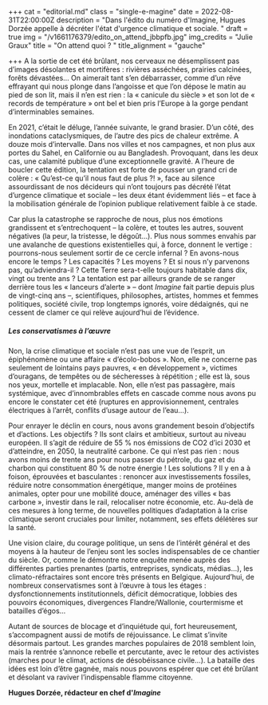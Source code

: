 +++
cat = "editorial.md"
class = "single-e-magine"
date = 2022-08-31T22:00:00Z
description = "Dans l'édito du numéro d'Imagine, Hugues Dorzée appelle à décréter l'état d'urgence climatique et sociale. "
draft = true
img = "/v1661176379/edito_on_attend_jbbpfb.jpg"
img_credits = "Julie Graux"
title = "On attend quoi ? "
title_alignment = "gauche"

+++
A la sortie de cet été brûlant, nos cerveaux ne désemplissent pas d’images désolantes et mortifères : rivières asséchées, prairies calcinées, forêts dévastées… On aimerait tant s’en débarrasser, comme d’un rêve effrayant qui nous plonge dans l’angoisse et que l’on dépose le matin au pied de son lit, mais il n’en est rien : la « canicule du siècle » et son lot de « records de température » ont bel et bien pris l’Europe à la gorge pendant d’interminables semaines.

En 2021, c’était le déluge, l’année suivante, le grand brasier. D’un côté, des inondations cataclysmiques, de l’autre des pics de chaleur extrême. A douze mois d’intervalle. Dans nos villes et nos campagnes, et non plus aux portes du Sahel, en Californie ou au Bangladesh. Provoquant, dans les deux cas, une calamité publique d’une exceptionnelle gravité. A l’heure de boucler cette édition, la tentation est forte de pousser un grand cri de colère : « Qu’est-ce qu’il nous faut de plus ?! », face au silence assourdissant de nos décideurs qui n’ont toujours pas décrété l’état d’urgence climatique et sociale – les deux étant évidemment liés – et face à la mobilisation générale de l’opinion publique relativement faible à ce stade.

Car plus la catastrophe se rapproche de nous, plus nos émotions grandissent et s’entrechoquent – la colère, et toutes les autres, souvent négatives (la peur, la tristesse, le dégoût…). Plus nous sommes envahis par une avalanche de questions existentielles qui, à force, donnent le vertige : pourrons-nous seulement sortir de ce cercle infernal ? En avons-nous encore le temps ? Les capacités ? Les moyens ? Et si nous n’y parvenons pas, qu’adviendra-il ? Cette Terre sera-t-elle toujours habitable dans dix, vingt ou trente ans ? La tentation est par ailleurs grande de se ranger derrière tous les « lanceurs d’alerte » – dont _Imagine_ fait partie depuis plus de vingt-cinq ans –, scientifiques, philosophes, artistes, hommes et femmes politiques, société civile, trop longtemps ignorés, voire dédaignés, qui ne cessent de clamer ce qui relève aujourd’hui de l’évidence.

##### Les conservatismes à l’œuvre

Non, la crise climatique et sociale n’est pas une vue de l’esprit, un épiphénomène ou une affaire « d’écolo-bobos ». Non, elle ne concerne pas seulement de lointains pays pauvres, « en développement », victimes d’ouragans, de tempêtes ou de sécheresses à répétition ; elle est là, sous nos yeux, mortelle et implacable. Non, elle n’est pas passagère, mais systémique, avec d’innombrables effets en cascade comme nous avons pu encore le constater cet été (ruptures en approvisionnement, centrales électriques à l’arrêt, conflits d’usage autour de l’eau…).

Pour enrayer le déclin en cours, nous avons grandement besoin d’objectifs et d’actions. Les objectifs ? Ils sont clairs et ambitieux, surtout au niveau européen. Il s’agit de réduire de 55 % nos émissions de CO2 d’ici 2030 et d’atteindre, en 2050, la neutralité carbone. Ce qui n’est pas rien : nous avons moins de trente ans pour nous passer du pétrole, du gaz et du charbon qui constituent 80 % de notre énergie ! Les solutions ? Il y en a à foison, éprouvées et basculantes : renoncer aux investissements fossiles, réduire notre consommation énergétique, manger moins de protéines animales, opter pour une mobilité douce, aménager des villes « bas carbone », investir dans le rail, relocaliser notre économie, etc. Au-delà de ces mesures à long terme, de nouvelles politiques d’adaptation à la crise climatique seront cruciales pour limiter, notamment, ses effets délétères sur la santé.

Une vision claire, du courage politique, un sens de l’intérêt général et des moyens à la hauteur de l’enjeu sont les socles indispensables de ce chantier du siècle. Or, comme le démontre notre enquête menée auprès des différentes parties prenantes (partis, entreprises, syndicats, médias…), les climato-réfractaires sont encore très présents en Belgique. Aujourd’hui, de nombreux conservatismes sont à l’œuvre à tous les étages : dysfonctionnements institutionnels, déficit démocratique, lobbies des pouvoirs économiques, divergences Flandre/Wallonie, courtermisme et batailles d’égos…

Autant de sources de blocage et d’inquiétude qui, fort heureusement, s’accompagnent aussi de motifs de réjouissance. Le climat s’invite désormais partout. Les grandes marches populaires de 2018 semblent loin, mais la rentrée s’annonce rebelle et percutante, avec le retour des activistes (marches pour le climat, actions de désobéissance civile...). La bataille des idées est loin d’être gagnée, mais nous pouvons espérer que cet été brûlant et désolant va raviver l’indispensable flamme citoyenne.

**Hugues Dorzée, rédacteur en chef d'_Imagine_**